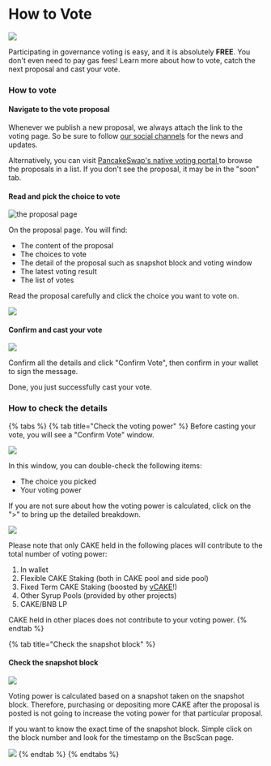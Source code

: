 # How to Vote

![](../../../.gitbook/assets/how-to-voting-header.png)

Participating in governance voting is easy, and it is absolutely **FREE**. You don't even need to pay gas fees! Learn more about how to vote, catch the next proposal and cast your vote.

### How to vote

#### Navigate to the vote proposal

Whenever we publish a new proposal, we always attach the link to the voting page. So be sure to follow [our social channels](../../../contact-us/social-accounts-and-communities.md) for the news and updates.

Alternatively, you can visit [PancakeSwap's native voting portal](https://voting.pancakeswap.finance/?\_gl=1\*pc8o0h\*\_ga\*MTUzNDEzNDQxMy4xNjAwNzkzNDM4\*\_ga\_334KNG3DMQ\*MTYwNDMwMTk4Ni42MC4xLjE2MDQzMDM3MDIuMA..#/)[ ](https://pancakeswap.finance/voting)to browse the proposals in a list. If you don't see the proposal, it may be in the "soon" tab.

#### Read and pick the choice to vote

![the proposal page](../../../.gitbook/assets/how-to-vote-1.png)

On the proposal page. You will find:

* The content of the proposal
* The choices to vote
* The detail of the proposal such as snapshot block and voting window
* The latest voting result
* The list of votes

Read the proposal carefully and click the choice you want to vote on.

![](../../../.gitbook/assets/how-to-vote-2.png)

#### Confirm and cast your vote

![](../../../.gitbook/assets/how-to-vote-6.png)

Confirm all the details and click "Confirm Vote", then confirm in your wallet to sign the message.&#x20;

Done, you just successfully cast your vote.

### How to check the details

{% tabs %}
{% tab title="Check the voting power" %}
Before casting your vote, you will see a "Confirm Vote" window.

![](../../../.gitbook/assets/how-to-vote-4.png)

In this window, you can double-check the following items:

* The choice you picked
* Your voting power

If you are not sure about how the voting power is calculated, click on the ">" to bring up the detailed breakdown.

![](<../../../.gitbook/assets/how-to-vote-5 (2).png>)

Please note that only CAKE held in the following places will contribute to the total number of voting power:

1. In wallet
2. Flexible CAKE Staking (both in CAKE pool and side pool)
3. Fixed Term CAKE Staking (boosted by [vCAKE](../vcake-old.md)!)
4. Other Syrup Pools (provided by other projects)
5. CAKE/BNB LP&#x20;

CAKE held in other places does not contribute to your voting power.
{% endtab %}

{% tab title="Check the snapshot block" %}
#### Check the snapshot block

![](../../../.gitbook/assets/how-to-vote-3.png)

Voting power is calculated based on a snapshot taken on the snapshot block. Therefore, purchasing or depositing more CAKE after the proposal is posted is not going to increase the voting power for that particular proposal.

If you want to know the exact time of the snapshot block. Simple click on the block number and look for the timestamp on the BscScan page.

![](../../../.gitbook/assets/how-to-vote-7.png)
{% endtab %}
{% endtabs %}
